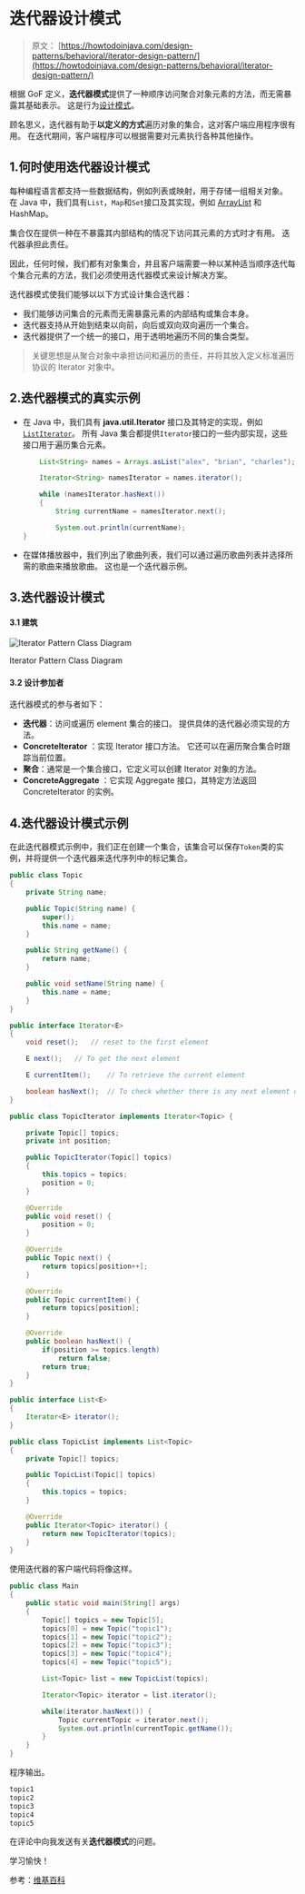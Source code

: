 # 迭代器设计模式

> 原文： [https://howtodoinjava.com/design-patterns/behavioral/iterator-design-pattern/](https://howtodoinjava.com/design-patterns/behavioral/iterator-design-pattern/)

根据 GoF 定义，**迭代器模式**提供了一种顺序访问聚合对象元素的方法，而无需暴露其基础表示。 这是行为[设计模式](https://howtodoinjava.com/gang-of-four-java-design-patterns/)。

顾名思义，迭代器有助于**以定义的方式**遍历对象的集合，这对客户端应用程序很有用。 在迭代期间，客户端程序可以根据需要对元素执行各种其他操作。

## 1.何时使用迭代器设计模式

每种编程语言都支持一些数据结构，例如列表或映射，用于存储一组相关对象。 在 Java 中，我们具有`List`，`Map`和`Set`接口及其实现，例如 [ArrayList](https://howtodoinjava.com/java-arraylist/) 和 HashMap。

集合仅在提供一种在不暴露其内部结构的情况下访问其元素的方式时才有用。 迭代器承担此责任。

因此，任何时候，我们都有对象集合，并且客户端需要一种以某种适当顺序迭代每个集合元素的方法，我们必须使用迭代器模式来设计解决方案。

迭代器模式使我们能够以以下方式设计集合迭代器：

*   我们能够访问集合的元素而无需暴露元素的内部结构或集合本身。
*   迭代器支持从开始到结束以向前，向后或双向双向遍历一个集合。
*   迭代器提供了一个统一的接口，用于透明地遍历不同的集合类型。

> 关键思想是从聚合对象中承担访问和遍历的责任，并将其放入定义标准遍历协议的 Iterator 对象中。

## 2.迭代器模式的真实示例

*   在 Java 中，我们具有 **java.util.Iterator** 接口及其特定的实现，例如[`ListIterator`](https://howtodoinjava.com/java/collections/java-listiterator/)。 所有 Java 集合都提供`Iterator`接口的一些内部实现，这些接口用于遍历集合元素。

    ```java
    	List<String> names = Arrays.asList("alex", "brian", "charles");

    	Iterator<String> namesIterator = names.iterator();

    	while (namesIterator.hasNext()) 
    	{
    		String currentName = namesIterator.next();

    		System.out.println(currentName);
    }

    ```

*   在媒体播放器中，我们列出了歌曲列表，我们可以通过遍历歌曲列表并选择所需的歌曲来播放歌曲。 这也是一个迭代器示例。

## 3.迭代器设计模式

#### 3.1 建筑

![Iterator Pattern Class Diagram](img/2f55fa2f26d62033ccb26df996b108f8.png)

Iterator Pattern Class Diagram



#### 3.2 设计参加者

迭代器模式的参与者如下：

*   **迭代器**：访问或遍历 element 集合的接口。 提供具体的迭代器必须实现的方法。
*   **ConcreteIterator** ：实现 Iterator 接口方法。 它还可以在遍历聚合集合时跟踪当前位置。
*   **聚合**：通常是一个集合接口，它定义可以创建 Iterator 对象的方法。
*   **ConcreteAggregate** ：它实现 Aggregate 接口，其特定方法返回 ConcreteIterator 的实例。

## 4.迭代器设计模式示例

在此迭代器模式示例中，我们正在创建一个集合，该集合可以保存`Token`类的实例，并将提供一个迭代器来迭代序列中的标记集合。

```java
public class Topic 
{
	private String name;

	public Topic(String name) {
		super();
		this.name = name;
	}

	public String getName() {
		return name;
	}

	public void setName(String name) {
		this.name = name;
	}
}

```

```java
public interface Iterator<E> 
{
	void reset();	// reset to the first element

	E next();	// To get the next element

	E currentItem();	// To retrieve the current element

	boolean hasNext();	// To check whether there is any next element or not.
}

```

```java
public class TopicIterator implements Iterator<Topic> {

	private Topic[] topics;
    private int position;

    public TopicIterator(Topic[] topics)
    {
        this.topics = topics;
        position = 0;
    }

	@Override
	public void reset() {
		position = 0;
	}

	@Override
	public Topic next() { 
		return topics[position++];
	}

	@Override
	public Topic currentItem() {
		return topics[position];
	}

	@Override
	public boolean hasNext() {
		if(position >= topics.length)
            return false;
        return true;
	}
}

```

```java
public interface List<E>
{
	Iterator<E> iterator();
}

```

```java
public class TopicList implements List<Topic>
{
	private Topic[] topics;

    public TopicList(Topic[] topics)
    {
        this.topics = topics;
    }

	@Override
	public Iterator<Topic> iterator() {
		return new TopicIterator(topics);
	}
}

```

使用迭代器的客户端代码将像这样。

```java
public class Main 
{
	public static void main(String[] args) 
	{
		Topic[] topics = new Topic[5];
		topics[0] = new Topic("topic1");
		topics[1] = new Topic("topic2");
		topics[2] = new Topic("topic3");
		topics[3] = new Topic("topic4");
		topics[4] = new Topic("topic5");

		List<Topic> list = new TopicList(topics);

		Iterator<Topic> iterator = list.iterator();

		while(iterator.hasNext()) {
			Topic currentTopic = iterator.next();
			System.out.println(currentTopic.getName());
		}
	}
}

```

程序输出。

```java
topic1
topic2
topic3
topic4
topic5

```

在评论中向我发送有关**迭代器模式**的问题。

学习愉快！

参考：[维基百科](https://en.wikipedia.org/wiki/Iterator_pattern)